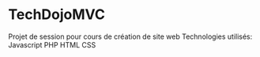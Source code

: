 # TechDojoMVC

Projet de session pour cours de création de site web
Technologies utilisés:
Javascript
PHP
HTML
CSS
